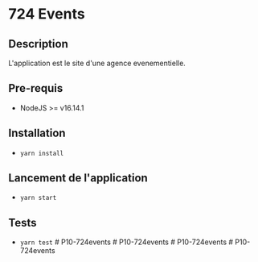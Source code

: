 # 724 Events

## Description
L'application est le site d'une agence evenementielle.
## Pre-requis
- NodeJS  >= v16.14.1

## Installation
- `yarn install`

## Lancement de l'application
- `yarn start`

## Tests
- `yarn test`
#   P 1 0 - 7 2 4 e v e n t s  
 #   P 1 0 - 7 2 4 e v e n t s  
 #   P 1 0 - 7 2 4 e v e n t s  
 #   P 1 0 - 7 2 4 e v e n t s  
 